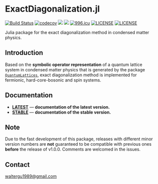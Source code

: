 # ExactDiagonalization.jl

[![Build Status](https://travis-ci.com/Quantum-Many-Body/ExactDiagonalization.jl.svg?branch=master)](https://travis-ci.com/Quantum-Many-Body/ExactDiagonalization.jl)
[![codecov](https://codecov.io/gh/Quantum-Many-Body/ExactDiagonalization.jl/branch/master/graph/badge.svg)](https://codecov.io/gh/Quantum-Many-Body/ExactDiagonalization.jl)
[![][docs-latest-img]][docs-latest-url]
[![][docs-stable-img]][docs-stable-url]
[![996.icu](https://img.shields.io/badge/link-996.icu-red.svg)](https://996.icu)
[![LICENSE](https://img.shields.io/badge/License-Apache%202.0-blue.svg)](https://opensource.org/licenses/Apache-2.0)
[![LICENSE](https://img.shields.io/badge/license-Anti%20996-blue.svg)](https://github.com/996icu/996.ICU/blob/master/LICENSE)

Julia package for the exact diagonalization method in condensed matter physics.

## Introduction

Based on the **symbolic operator representation** of a quantum lattice system in condensed matter physics that is generated by the package [`QuantumLattices`](https://github.com/Quantum-Many-Body/QuantumLattices.jl), exact diagonalization method is implemented for fermionic, hard-core-bosonic and spin systems.

## Documentation
- [**LATEST**][docs-latest-url] &mdash; **documentation of the latest version.**
- [**STABLE**][docs-stable-url] &mdash; **documentation of the stable version.**

## Note

Due to the fast development of this package, releases with different minor version numbers are **not** guaranteed to be compatible with previous ones **before** the release of v1.0.0. Comments are welcomed in the issues.

## Contact
waltergu1989@gmail.com


[docs-latest-img]: https://img.shields.io/badge/docs-latest-blue.svg
[docs-latest-url]: https://quantum-many-body.github.io/ExactDiagonalization.jl/latest/
[docs-stable-img]: https://img.shields.io/badge/docs-stable-blue.svg
[docs-stable-url]: https://quantum-many-body.github.io/ExactDiagonalization.jl/stable/
